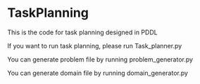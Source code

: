 # TaskPlanning
This is the code for task planning designed in PDDL 

If you want to run task planning, please run Task_planner.py



You can generate problem file by running problem_generator.py

You can generate domain file by running domain_generator.py

